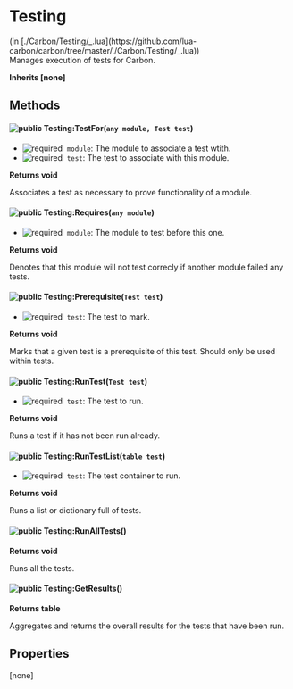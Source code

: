 <link href="style.css" rel="stylesheet" type="text/css"/>
<h1 class="class-title">Testing</h1>
<span class="file-link">(in [./Carbon/Testing/_.lua](https://github.com/lua-carbon/carbon/tree/master/./Carbon/Testing/_.lua))</span><br/>
Manages execution of tests for Carbon.

**Inherits [none]**

## Methods
#### ![public](https://img.shields.io/badge/%20-public-11b237.svg?style=flat-square) Testing:TestFor(<code>any module, Test test</code>)
- ![required](https://img.shields.io/badge/%20-required-ff9600.svg?style=flat-square)&nbsp;&nbsp;`module`: The module to associate a test wtith.
- ![required](https://img.shields.io/badge/%20-required-ff9600.svg?style=flat-square)&nbsp;&nbsp;`test`: The test to associate with this module.

**Returns  void**

Associates a test as necessary to prove functionality of a module.


#### ![public](https://img.shields.io/badge/%20-public-11b237.svg?style=flat-square) Testing:Requires(<code>any module</code>)
- ![required](https://img.shields.io/badge/%20-required-ff9600.svg?style=flat-square)&nbsp;&nbsp;`module`: The module to test before this one.

**Returns  void**

Denotes that this module will not test correcly if another module failed any tests.


#### ![public](https://img.shields.io/badge/%20-public-11b237.svg?style=flat-square) Testing:Prerequisite(<code>Test test</code>)
- ![required](https://img.shields.io/badge/%20-required-ff9600.svg?style=flat-square)&nbsp;&nbsp;`test`: The test to mark.

**Returns  void**

Marks that a given test is a prerequisite of this test.
Should only be used within tests.


#### ![public](https://img.shields.io/badge/%20-public-11b237.svg?style=flat-square) Testing:RunTest(<code>Test test</code>)
- ![required](https://img.shields.io/badge/%20-required-ff9600.svg?style=flat-square)&nbsp;&nbsp;`test`: The test to run.

**Returns  void**

Runs a test if it has not been run already.


#### ![public](https://img.shields.io/badge/%20-public-11b237.svg?style=flat-square) Testing:RunTestList(<code>table test</code>)
- ![required](https://img.shields.io/badge/%20-required-ff9600.svg?style=flat-square)&nbsp;&nbsp;`test`: The test container to run.

**Returns  void**

Runs a list or dictionary full of tests.


#### ![public](https://img.shields.io/badge/%20-public-11b237.svg?style=flat-square) Testing:RunAllTests()


**Returns  void**

Runs all the tests.


#### ![public](https://img.shields.io/badge/%20-public-11b237.svg?style=flat-square) Testing:GetResults()


**Returns  table**

Aggregates and returns the overall results for the tests that have been run.


## Properties
[none]
